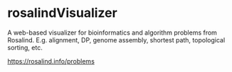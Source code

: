 # rosalindVisualizer

A web-based visualizer for bioinformatics and algorithm problems from Rosalind. E.g. alignment, DP, genome assembly, shortest path, topological sorting, etc.

https://rosalind.info/problems
